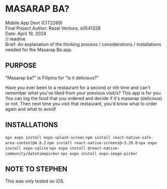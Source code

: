 # MASARAP BA?


Mobile App Devt (CIT2269)  
Final Project 
Author: Razel Ventura, s0541328  
Date: April 19, 2024  
//.readme  
Brief: An explanation of the thinking process / considerations / installations needed for the Masarap Ba app.  

## PURPOSE 

"Masarap ba?" is Filipino for "Is it delicious?"

Have you ever been to a restaurant for a second or nth time and can't remember what you've liked from your previous visit/s? 
This app is for you. You can log the food that you ordered and decide if it's masarap (delicious) or not. Then next time you visit that restaurant, you'd know what to order again and what to avoid!

## INSTALLATIONS

``` npx expo install expo-splash-screen ```
``` npm install react-native-safe-area-context@4.8.2 ```
``` npm install react-native-screens@~3.29.0 ```
``` npx expo install expo-sqlite ```
``` npx expo install @react-native-community/datetimepicker ```
``` npx expo install expo-image-picker ```

 

## NOTE TO STEPHEN
This was only tested on iOS.   
